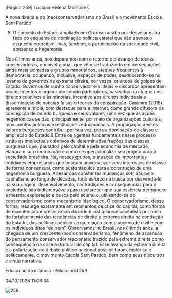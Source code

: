 [Página 259]
Luciana Helena Monsores

A nova direita e do (neo)conservadorismo no Brasil
e o movimento Escola Sem Partido

8. O conceito de Estado ampliado em
Gramsci acaba por desvelar outra
face do esquema de dominação
política estatal que não apenas o
esquema coercitivo, mas, também,
a participação da sociedade civil,
consenso e hegemonia.

Nos últimos anos, nos deparamos com o retorno e o avanço de ideias
conservadoras, em nível global, que vêm se traduzindo em perseguições ainda mais acirradas a grupos minoritários, ataques frequentes
à democracia, ocupando, inclusive, espaços de poder, desdobrando-se no levante de governos de extrema direita, por vezes, oriundos de
golpes de Estado. Governos de cunho conservador em ideias e discursos apresentam procedimentos e argumentos muito particulares,
baseados no ataque aos direitos coletivos e às minorias, incentivo
aos direitos individuais e disseminação de notícias falsas e teorias da
conspiração.
Casimiro (2018) apresenta a mídia, com destaque para a internet,
como grande difusora da concepção de mundo burguesa e seus valores, uma vez que as ações hegemônicas se dão, principalmente, por
meio de organizações culturais, movimentos políticos e instituições
educacionais. A propagação desses valores burgueses contribui, por
sua vez, para a dominação de classe e ampliação do Estado.8 Entre os
agentes fundamentais nesse processo estão os intelectuais coletivos
de determinadas frações das classes burguesas que, pautados pelo capital e pela economia de mercado, elaboram sua doutrinação e como
se operacionaliza seu projeto para a sociedade brasileira. Há, nesses
grupos, a atuação de importantes entidades empresariais que buscam
universalizar seus interesses de classe de forma consensual, como sustentáculos para a construção de uma hegemonia burguesa.
Apesar das constantes mudanças sofridas pelo capitalismo ao longo
de décadas, todo esforço na busca por desvendá-lo na sua origem, desenvolvimento, contradições e consequências para a sociedade são
indispensáveis para esclarecer que sua essência permanece a mesma:
exploração e busca pelo acúmulo, utilizando-se do conservadorismo
como mecanismo ideológico.
O conservadorismo, dessa forma, ressurge exatamente em momentos de crise do capital, como forma de manutenção e preservação
da ordem institucional capitalista por meio do fortalecimento das tendências de direita e extrema direita na condução do Estado, das políticas públicas e na relação com a sociedade civil e com os indivíduos
ditos “de bem”.
Observamos no Brasil, nos últimos anos, a chegada de um crescente (neo)conservadorismo, fenômeno de ascensão do pensamento
conservador reacionário trazido pela extrema direita como consequência da crise estrutural do capital.
Esse avanço da extrema direita e a polarização no debate político
nacional possibilitaram, histórica e politicamente, o movimento Escola Sem Partido, bem como seus discursos e a sua narrativa.


Educacao da infancia - Miolo.indd 259

04/10/2024 11:06:34

![259](./img/page_259-01.jpg)

